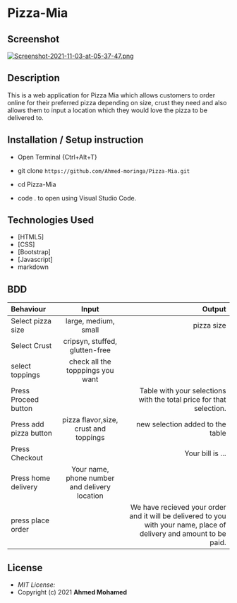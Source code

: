 # Pizza-Mia

## Screenshot

[![Screenshot-2021-11-03-at-05-37-47.png](https://i.postimg.cc/CxG18Mr5/Screenshot-2021-11-03-at-05-37-47.png)](https://postimg.cc/75Lw84kr)

## Description

This is a web application for Pizza Mia which allows customers to order online for their preferred pizza depending on size, crust they need and also allows them to input a location which they would love the pizza to be delivered to. 


## Installation / Setup instruction
* Open Terminal {Ctrl+Alt+T}

* git clone ```https://github.com/Ahmed-moringa/Pizza-Mia.git```

* cd Pizza-Mia

* code . to open using Visual Studio Code.

## Technologies Used

* [HTML5]
* [CSS]
* [Bootstrap]
* [Javascript]
* markdown


## BDD
| Behaviour      | Input        | Output       |
| :------------- | :----------: | -----------: |
| Select pizza size  | large, medium, small |  pizza size  |
| Select Crust   | cripsyn, stuffed, glutten-free  |     |
| select toppings  |  check all the topppings you want     |     |
| Press Proceed button |     | Table with your selections with the total price for that selection.|
| Press add pizza button | pizza flavor,size, crust and toppings   | new selection added to the table|
| Press Checkout |     | Your bill is ...  |
| Press home delivery | Your name, phone number and delivery location     |  |
| press place order| | We have recieved your order and it will be delivered to you with your name, place of delivery and amount to be paid.|

## License
* *MIT License:*
* Copyright (c) 2021 **Ahmed Mohamed**

